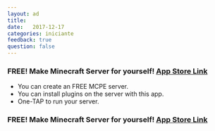 ```yaml
---
layout: ad
title:  
date:   2017-12-17
categories: iniciante
feedback: true
question: false
---
```


### FREE! Make Minecraft Server for yourself! [<u>App Store Link</u>](https://itunes.apple.com/app/id1332461218)   

- You can create an FREE MCPE server.
- You can install plugins on the server with this app.
- One-TAP to run your server.

### FREE! Make Minecraft Server for yourself! [<u>App Store Link</u>](https://itunes.apple.com/app/id1332461218) 
